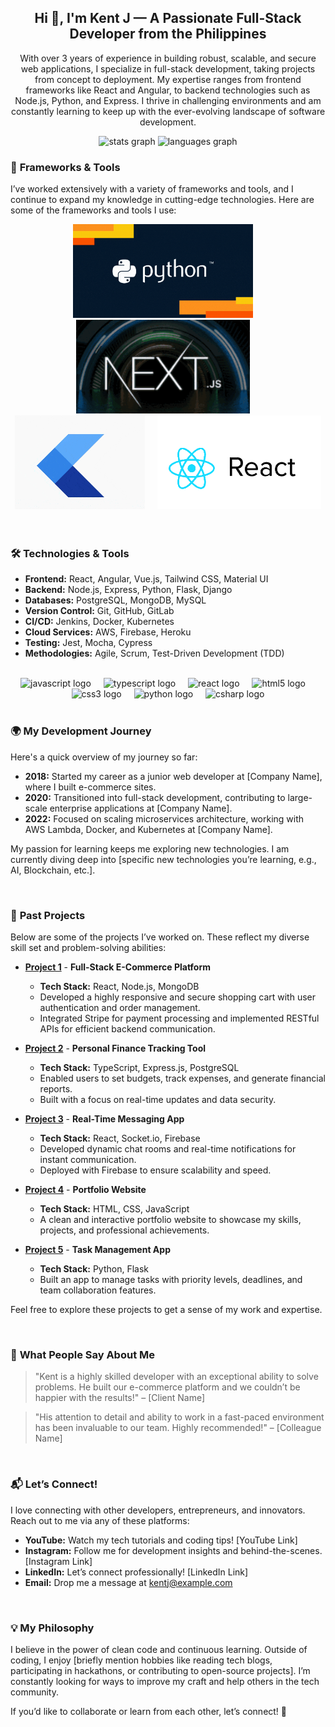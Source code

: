 <h2 align="center">Hi 👋, I'm Kent J — A Passionate Full-Stack Developer from the Philippines</h2>

<p align="center">With over 3 years of experience in building robust, scalable, and secure web applications, I specialize in full-stack development, taking projects from concept to deployment. My expertise ranges from frontend frameworks like React and Angular, to backend technologies such as Node.js, Python, and Express. I thrive in challenging environments and am constantly learning to keep up with the ever-evolving landscape of software development.</p>

<div align="center">
  <img src="https://github-readme-stats.vercel.app/api?username=KentJ&hide_title=false&hide_rank=false&show_icons=true&include_all_commits=true&count_private=true&disable_animations=false&theme=dracula&locale=en&hide_border=false" height="150" alt="stats graph"  />
  <img src="https://github-readme-stats.vercel.app/api/top-langs?username=kentj&locale=en&hide_title=false&layout=compact&card_width=320&langs_count=5&theme=dracula&hide_border=false" height="150" alt="languages graph"  />
</div>

### 🚀 **Frameworks & Tools**

I’ve worked extensively with a variety of frameworks and tools, and I continue to expand my knowledge in cutting-edge technologies. Here are some of the frameworks and tools I use:

<div align="center">
  <img src="Data Coding GIF by DataCamp.gif" alt="React GIF" style="max-width: 100%; height: 150px; animation: fadeIn 2s ease-in-out;" />
  <img width="12" />
  <img src="bugs-bunny-new-1.gif" alt="Node.js GIF" style="max-width: 100%; height: 150px; animation: fadeIn 2s ease-in-out;" />
  <img width="12" />
  <img src="flutter_logo_leg.gif" alt="Python GIF" style="max-width: 100%; height: 150px; animation: fadeIn 2.5s ease-in-out;" />
  <img width="12" />
  <img src="giphy.gif" alt="Angular GIF" style="max-width: 100%; height: 150px; animation: fadeIn 3s ease-in-out;" />
</div>

<br>

<br>

### 🛠️ **Technologies & Tools**
- **Frontend:** React, Angular, Vue.js, Tailwind CSS, Material UI
- **Backend:** Node.js, Express, Python, Flask, Django
- **Databases:** PostgreSQL, MongoDB, MySQL
- **Version Control:** Git, GitHub, GitLab
- **CI/CD:** Jenkins, Docker, Kubernetes
- **Cloud Services:** AWS, Firebase, Heroku
- **Testing:** Jest, Mocha, Cypress
- **Methodologies:** Agile, Scrum, Test-Driven Development (TDD)

<br>

<div align="center">
  <img src="https://cdn.jsdelivr.net/gh/devicons/devicon/icons/javascript/javascript-original.svg" height="30" alt="javascript logo" style="animation: fadeIn 1.5s ease-in-out;" />
  <img width="12" />
  <img src="https://cdn.jsdelivr.net/gh/devicons/devicon/icons/typescript/typescript-original.svg" height="30" alt="typescript logo" style="animation: fadeIn 2s ease-in-out;" />
  <img width="12" />
  <img src="https://cdn.jsdelivr.net/gh/devicons/devicon/icons/react/react-original.svg" height="30" alt="react logo" style="animation: fadeIn 2.5s ease-in-out;" />
  <img width="12" />
  <img src="https://cdn.jsdelivr.net/gh/devicons/devicon/icons/html5/html5-original.svg" height="30" alt="html5 logo" style="animation: fadeIn 3s ease-in-out;" />
  <img width="12" />
  <img src="https://cdn.jsdelivr.net/gh/devicons/devicon/icons/css3/css3-original.svg" height="30" alt="css3 logo" style="animation: fadeIn 3.5s ease-in-out;" />
  <img width="12" />
  <img src="https://cdn.jsdelivr.net/gh/devicons/devicon/icons/python/python-original.svg" height="30" alt="python logo" style="animation: fadeIn 4s ease-in-out;" />
  <img width="12" />
  <img src="https://cdn.jsdelivr.net/gh/devicons/devicon/icons/csharp/csharp-original.svg" height="30" alt="csharp logo" style="animation: fadeIn 4.5s ease-in-out;" />
</div>

<br>

### 🌍 **My Development Journey**
Here's a quick overview of my journey so far:

- **2018:** Started my career as a junior web developer at [Company Name], where I built e-commerce sites.
- **2020:** Transitioned into full-stack development, contributing to large-scale enterprise applications at [Company Name].
- **2022:** Focused on scaling microservices architecture, working with AWS Lambda, Docker, and Kubernetes at [Company Name].

My passion for learning keeps me exploring new technologies. I am currently diving deep into [specific new technologies you’re learning, e.g., AI, Blockchain, etc.].

<br>

### 🚀 **Past Projects**

Below are some of the projects I’ve worked on. These reflect my diverse skill set and problem-solving abilities:

- [**Project 1**](#) - **Full-Stack E-Commerce Platform**
  - **Tech Stack:** React, Node.js, MongoDB
  - Developed a highly responsive and secure shopping cart with user authentication and order management.
  - Integrated Stripe for payment processing and implemented RESTful APIs for efficient backend communication.

- [**Project 2**](#) - **Personal Finance Tracking Tool**
  - **Tech Stack:** TypeScript, Express.js, PostgreSQL
  - Enabled users to set budgets, track expenses, and generate financial reports.
  - Built with a focus on real-time updates and data security.

- [**Project 3**](#) - **Real-Time Messaging App**
  - **Tech Stack:** React, Socket.io, Firebase
  - Developed dynamic chat rooms and real-time notifications for instant communication.
  - Deployed with Firebase to ensure scalability and speed.

- [**Project 4**](#) - **Portfolio Website**
  - **Tech Stack:** HTML, CSS, JavaScript
  - A clean and interactive portfolio website to showcase my skills, projects, and professional achievements.

- [**Project 5**](#) - **Task Management App**
  - **Tech Stack:** Python, Flask
  - Built an app to manage tasks with priority levels, deadlines, and team collaboration features.

Feel free to explore these projects to get a sense of my work and expertise.

<br>

### 💬 **What People Say About Me**
> "Kent is a highly skilled developer with an exceptional ability to solve problems. He built our e-commerce platform and we couldn’t be happier with the results!" – [Client Name]

> "His attention to detail and ability to work in a fast-paced environment has been invaluable to our team. Highly recommended!" – [Colleague Name]

<br>

### 📬 **Let’s Connect!**

I love connecting with other developers, entrepreneurs, and innovators. Reach out to me via any of these platforms:

- **YouTube:** Watch my tech tutorials and coding tips! [YouTube Link]
- **Instagram:** Follow me for development insights and behind-the-scenes. [Instagram Link]
- **LinkedIn:** Let’s connect professionally! [LinkedIn Link]
- **Email:** Drop me a message at [kentj@example.com](mailto:kentj@example.com)

<br>

### 💡 **My Philosophy**

I believe in the power of clean code and continuous learning. Outside of coding, I enjoy [briefly mention hobbies like reading tech blogs, participating in hackathons, or contributing to open-source projects]. I’m constantly looking for ways to improve my craft and help others in the tech community.

If you’d like to collaborate or learn from each other, let’s connect! 🌱
